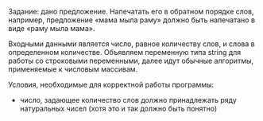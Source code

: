 Задание: дано предложение. Напечатать его в обратном порядке слов, например, 
предложение «мама мыла раму» должно быть напечатано в виде «раму мыла 
мама».

Входными данными является число, равное количеству слов, и слова в определенном количестве. 
Объявляем переменную типа string для работы со строковыми переменными, далее идут 
обычные алгоритмы, применяемые к числовым массивам. 

Условия, необходимые для корректной работы программы: 

- число, задающее количество слов должно принадлежать ряду натуральных чисел (хотя  это и так должно быть понятно)
